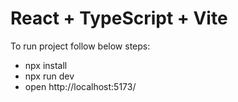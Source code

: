 # React + TypeScript + Vite

To run project follow below steps:

- npx install
- npx run dev
- open http://localhost:5173/
